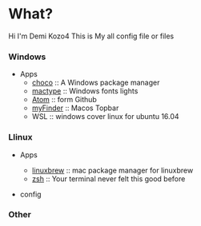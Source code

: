 # What?
Hi I'm Demi Kozo4
This is My all config file or files

### Windows
- Apps
  - [choco](https://chocolatey.org/) :: A Windows package manager
  - [mactype](http://www.mactype.net/) :: Windows fonts lights
  - [Atom](https://atom.io/) :: form Github
  - [myFinder](https://pan.baidu.com/s/1bpdZTBh) :: Macos Topbar
  - WSL :: windows cover linux for ubuntu 16.04


### Llinux

- Apps
  - [linuxbrew](http://linuxbrew.sh) :: mac package manager for linuxbrew
  - [zsh](http://ohmyz.sh) :: Your terminal never felt this good before

- config


### Other
